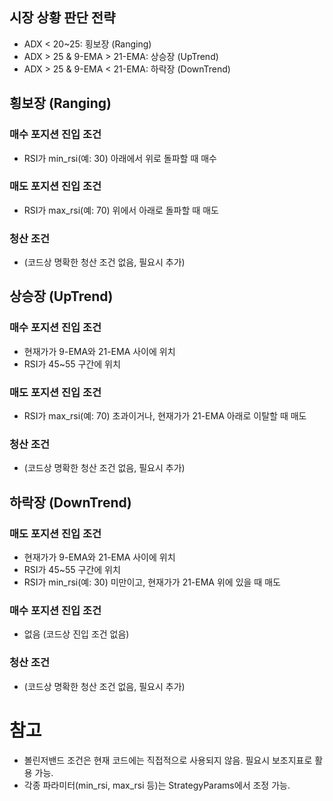 ## 시장 상황 판단 전략
- ADX < 20~25: 횡보장 (Ranging)
- ADX > 25 & 9-EMA > 21-EMA: 상승장 (UpTrend)
- ADX > 25 & 9-EMA < 21-EMA: 하락장 (DownTrend)

## 횡보장 (Ranging)
### 매수 포지션 진입 조건
- RSI가 min_rsi(예: 30) 아래에서 위로 돌파할 때 매수

### 매도 포지션 진입 조건
- RSI가 max_rsi(예: 70) 위에서 아래로 돌파할 때 매도

### 청산 조건
- (코드상 명확한 청산 조건 없음, 필요시 추가)

## 상승장 (UpTrend)
### 매수 포지션 진입 조건
- 현재가가 9-EMA와 21-EMA 사이에 위치
- RSI가 45~55 구간에 위치

### 매도 포지션 진입 조건
- RSI가 max_rsi(예: 70) 초과이거나, 현재가가 21-EMA 아래로 이탈할 때 매도

### 청산 조건
- (코드상 명확한 청산 조건 없음, 필요시 추가)

## 하락장 (DownTrend)
### 매도 포지션 진입 조건
- 현재가가 9-EMA와 21-EMA 사이에 위치
- RSI가 45~55 구간에 위치
- RSI가 min_rsi(예: 30) 미만이고, 현재가가 21-EMA 위에 있을 때 매도

### 매수 포지션 진입 조건
- 없음 (코드상 진입 조건 없음)

### 청산 조건
- (코드상 명확한 청산 조건 없음, 필요시 추가)

# 참고
- 볼린저밴드 조건은 현재 코드에는 직접적으로 사용되지 않음. 필요시 보조지표로 활용 가능.
- 각종 파라미터(min_rsi, max_rsi 등)는 StrategyParams에서 조정 가능.